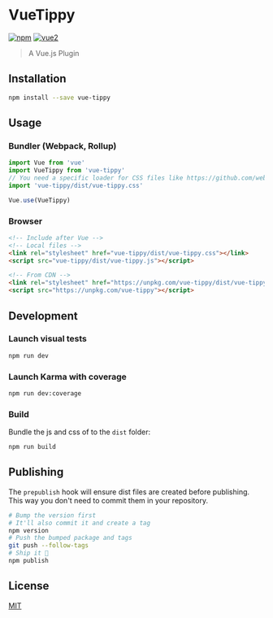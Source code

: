 # VueTippy

[![npm](https://img.shields.io/npm/v/vue-tippy.svg)](https://www.npmjs.com/package/vue-tippy) [![vue2](https://img.shields.io/badge/vue-2.x-brightgreen.svg)](https://vuejs.org/)

> A Vue.js Plugin

## Installation

```bash
npm install --save vue-tippy
```

## Usage

### Bundler (Webpack, Rollup)

```js
import Vue from 'vue'
import VueTippy from 'vue-tippy'
// You need a specific loader for CSS files like https://github.com/webpack/css-loader
import 'vue-tippy/dist/vue-tippy.css'

Vue.use(VueTippy)
```

### Browser

```html
<!-- Include after Vue -->
<!-- Local files -->
<link rel="stylesheet" href="vue-tippy/dist/vue-tippy.css"></link>
<script src="vue-tippy/dist/vue-tippy.js"></script>

<!-- From CDN -->
<link rel="stylesheet" href="https://unpkg.com/vue-tippy/dist/vue-tippy.css"></link>
<script src="https://unpkg.com/vue-tippy"></script>
```

## Development

### Launch visual tests

```bash
npm run dev
```

### Launch Karma with coverage

```bash
npm run dev:coverage
```

### Build

Bundle the js and css of to the `dist` folder:

```bash
npm run build
```


## Publishing

The `prepublish` hook will ensure dist files are created before publishing. This
way you don't need to commit them in your repository.

```bash
# Bump the version first
# It'll also commit it and create a tag
npm version
# Push the bumped package and tags
git push --follow-tags
# Ship it 🚀
npm publish
```

## License

[MIT](http://opensource.org/licenses/MIT)
